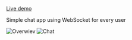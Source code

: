[Live demo](chatapp.zuk14.repl.co)

Simple chat app using WebSocket for every user

![Overwiev](https://i.ibb.co/V3rQkRV/1.png)  ![Chat](https://i.ibb.co/VJLYv1r/2.png)
